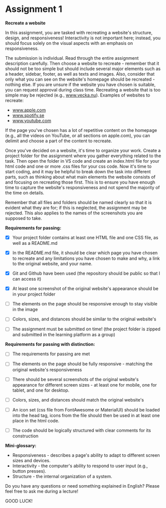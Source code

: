# Assignment 1

**Recreate a website**

In this assignment, you are tasked with recreating a website's structure, design, and responsiveness! Interactivity is not important here; instead, you should focus solely on the visual aspects with an emphasis on responsiveness.

The submission is individual. Read through the entire assignment description carefully. Then choose a website to recreate - remember that it should not be too simple but should include several major elements such as a header, sidebar, footer, as well as texts and images. Also, consider that only what you can see on the website's homepage should be recreated - nothing else. If you are unsure if the website you have chosen is suitable, you can request approval during class time. Recreating a website that is too simple may be rejected (e.g., www.vecka.nu). Examples of websites to recreate:

- www.apple.com
- www.spotify.se
- www.youtube.com

If the page you've chosen has a lot of repetitive content on the homepage (e.g., all the videos on YouTube, or all sections on apple.com), you can delimit and choose a part of the content to recreate.

Once you've decided on a website, it's time to organize your work. Create a project folder for the assignment where you gather everything related to the task. Then open the folder in VS code and create an index.html file for your html code and one or more .css files for your css code. Now it's time to start coding, and it may be helpful to break down the task into different parts, such as thinking about what main elements the website consists of and focusing on recreating those first. This is to ensure you have enough time to capture the website's responsiveness and not spend the majority of the time on details.

Remember that all files and folders should be named clearly so that it is evident what they are for; if this is neglected, the assignment may be rejected. This also applies to the names of the screenshots you are supposed to take.

**Requirements for passing:**

-[x] Your project folder contains at least one HTML file and one CSS file, as well as a README.md

-[x] In the README.md file, it should be clear which page you have chosen to recreate and any limitations you have chosen to make and why, a link to the original website, and your name.

-[x] Git and Github have been used (the repository should be public so that I can access it)

-[x] At least one screenshot of the original website's appearance should be in your project folder

-[ ] The elements on the page should be responsive enough to stay visible in the image

-[ ] Colors, sizes, and distances should be similar to the original website's

-[ ] The assignment must be submitted on time! (the project folder is zipped and submitted in the learning platform as a group)

**Requirements for passing with distinction:**

-[ ] The requirements for passing are met

-[ ] The elements on the page should be fully responsive - matching the original website's responsiveness

-[ ] There should be several screenshots of the original website's appearance for different screen sizes - at least one for mobile, one for tablet, and one for desktop.

-[ ] Colors, sizes, and distances should match the original website's

-[ ] An icon set (css file from FontAwesome or MaterialUI) should be loaded into the head tag, icons from the file should then be used in at least one place in the html code.

-[ ] The code should be logically structured with clear comments for its construction

**Mini-glossary:**

- Responsiveness - describes a page's ability to adapt to different screen sizes and devices.
- Interactivity - the computer's ability to respond to user input (e.g., button presses).
- Structure - the internal organization of a system.

Do you have any questions or need something explained in English?
Please feel free to ask me during a lecture!

GOOD LUCK!
